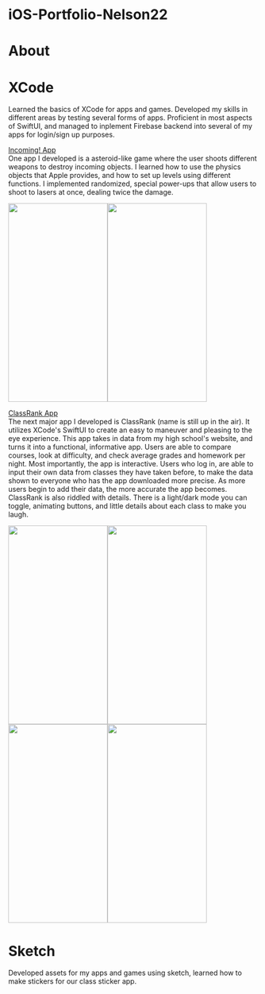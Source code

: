 # iOS-Portfolio-Nelson22
# About

# XCode
Learned the basics of XCode for apps and games. Developed my skills in different areas by testing several forms of apps. Proficient in most aspects of SwiftUI, and managed to inplement Firebase backend into several of my apps for login/sign up purposes. 

[Incoming! App](https://github.com/colenelson33/Incoming)<br/>
One app I developed is a asteroid-like game where the user shoots different weapons to destroy incoming objects. I learned how to use the physics objects that Apple provides, and how to set up levels using different functions. I implemented randomized, special power-ups that allow users to shoot to lasers at once, dealing twice the damage. 

 <img src="https://user-images.githubusercontent.com/98774834/161836113-fc32d714-f6b8-4b9c-97a6-d6839934a8e1.png" width="200" height="400"><img src="https://user-images.githubusercontent.com/98774834/161836150-b6a2eb67-5343-416e-8c76-a7524d73e32c.png" width="200" height="400">  

[ClassRank App](https://github.com/colenelson33/EPHSRatr)<br/>
The next major app I developed is ClassRank (name is still up in the air). It utilizes XCode's SwiftUI to create an easy to maneuver and pleasing to the eye experience. This app takes in data from my high school's website, and turns it into a functional, informative app. Users are able to compare courses, look at difficulty, and check average grades and homework per night. Most importantly, the app is interactive. Users who log in, are able to input their own data from classes they have taken before, to make the data shown to everyone who has the app downloaded more precise. As more users begin to add their data, the more accurate the app becomes. ClassRank is also riddled with details. There is a light/dark mode you can toggle, animating buttons, and little details about each class to make you laugh.

<img src = "https://user-images.githubusercontent.com/98774834/161837613-cdd9e5e8-33cc-408a-baeb-698b606597b3.png" width="200" height="400"><img src = "https://user-images.githubusercontent.com/98774834/161837623-f161d40b-3c7c-4cb6-bef9-46de04633770.png" width="200" height="400">
<img src = "https://user-images.githubusercontent.com/98774834/161837743-d4913e4a-4ed2-4757-a7fd-644605877f8b.png" width="200" height="400"><img src = "https://user-images.githubusercontent.com/98774834/161837769-531f6d0b-433d-4969-9c6e-79f19e836e31.png" width="200" height="400">


# Sketch
Developed assets for my apps and games using sketch, learned how to make stickers for our class sticker app.



